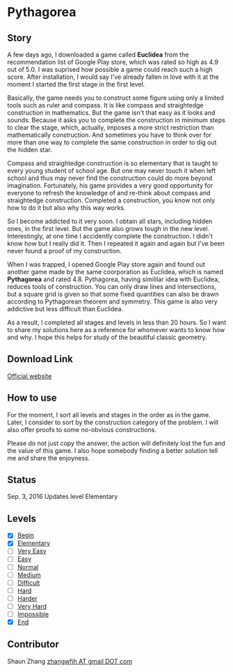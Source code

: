 # Pythagorea

## Story

A few days ago, I downloaded a game called **Euclidea** from the recommendation list of Google Play store, which was rated so high as 4.9 out of 5.0. I was suprised how possible a game could reach such a high score. After installation, I would say I've already fallen in love with it at the moment I started the first stage in the first level.

Basically, the game needs you to construct some figure using only a limited tools such as ruler and compass. It is like compass and straightedge construction in mathematics. But the game isn't that easy as it looks and sounds. Because it asks you to complete the construction in minimum steps to clear the stage, which, actually, imposes a more strict restriction than mathematically construction. And sometimes you have to think over for more than one way to complete the same construction in order to dig out the hidden star.

Compass and straightedge construction is so elementary that is taught to every young student of school age. But one may never touch it when left school and thus may never find the construction could do more beyond imagination. Fortunately, his game provides a very good opportunity for everyone to refresh the knowledge of and re-think about compass and straightedge construction. Completed a construction, you know not only how to do it but also why this way works.

So I become addicted to it very soon. I obtain all stars, including hidden ones, in the first level. But the game also grows tough in the new level. Interestingly, at one time I accidently complete the construction. I didn't know how but I really did it. Then I repeated it again and again but I've been never found a proof of my construction.

When I was trapped, I opened Google Play store again and found out another game made by the same coorporation as Euclidea, which is named **Pythagorea** and rated 4.8. Pythagorea, having simililar idea with Euclidea, reduces tools of construction. You can only draw lines and intersections, but a square grid is given so that some fixed quantities can also be drawn according to Pythagorean theorem and symmetry. This game is also very addictive but less difficult than Euclidea.

As a result, I completed all stages and levels in less than 20 hours. So I want to share my solutions here as a reference for whomever wants to know how and why. I hope this helps for study of the beautiful classic geometry. 

## Download Link

[Official website](http://www.euclidea.xyz/)

## How to use

For the moment, I sort all levels and stages in the order as in the game. Later, I consider to sort by the construction category of the problem. I will also offer proofs to some no-obvious constructions. 

Please do not just copy the answer, the action will definitely lost the fun and the value of this game. I also hope somebody finding a better solution tell me and share the enjoyness.

## Status

Sep. 3, 2016 Updates level Elementary

## Levels

- [x] [Begin](begin.png)
- [x] [Elementary](Level1.md)
- [ ] [Very Easy](Level2.md)
- [ ] [Easy](Level3.md)
- [ ] [Normal](Level4.md)
- [ ] [Medium](Level5.md)
- [ ] [Difficult](Level6.md)
- [ ] [Hard](Level7.md)
- [ ] [Harder](Level8.md)
- [ ] [Very Hard](Level9.md)
- [ ] [Impossible](Level10.md)
- [x] [End](end.png)

## Contributor

Shaun Zhang [zhangwfjh AT gmail DOT com](mailto:zhangwfjh@gmail.com)
